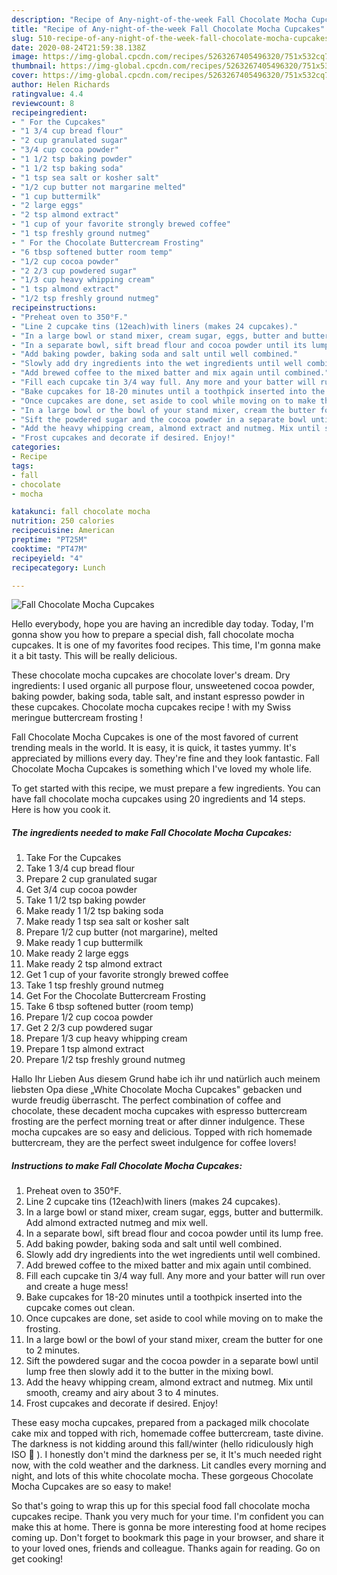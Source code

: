 ```yaml
---
description: "Recipe of Any-night-of-the-week Fall Chocolate Mocha Cupcakes"
title: "Recipe of Any-night-of-the-week Fall Chocolate Mocha Cupcakes"
slug: 510-recipe-of-any-night-of-the-week-fall-chocolate-mocha-cupcakes
date: 2020-08-24T21:59:38.138Z
image: https://img-global.cpcdn.com/recipes/5263267405496320/751x532cq70/fall-chocolate-mocha-cupcakes-recipe-main-photo.jpg
thumbnail: https://img-global.cpcdn.com/recipes/5263267405496320/751x532cq70/fall-chocolate-mocha-cupcakes-recipe-main-photo.jpg
cover: https://img-global.cpcdn.com/recipes/5263267405496320/751x532cq70/fall-chocolate-mocha-cupcakes-recipe-main-photo.jpg
author: Helen Richards
ratingvalue: 4.4
reviewcount: 8
recipeingredient:
- " For the Cupcakes"
- "1 3/4 cup bread flour"
- "2 cup granulated sugar"
- "3/4 cup cocoa powder"
- "1 1/2 tsp baking powder"
- "1 1/2 tsp baking soda"
- "1 tsp sea salt or kosher salt"
- "1/2 cup butter not margarine melted"
- "1 cup buttermilk"
- "2 large eggs"
- "2 tsp almond extract"
- "1 cup of your favorite strongly brewed coffee"
- "1 tsp freshly ground nutmeg"
- " For the Chocolate Buttercream Frosting"
- "6 tbsp softened butter room temp"
- "1/2 cup cocoa powder"
- "2 2/3 cup powdered sugar"
- "1/3 cup heavy whipping cream"
- "1 tsp almond extract"
- "1/2 tsp freshly ground nutmeg"
recipeinstructions:
- "Preheat oven to 350°F."
- "Line 2 cupcake tins (12each)with liners (makes 24 cupcakes)."
- "In a large bowl or stand mixer, cream sugar, eggs, butter and buttermilk.  Add almond extracted nutmeg and mix well."
- "In a separate bowl, sift bread flour and cocoa powder until its lump free."
- "Add baking powder, baking soda and salt until well combined."
- "Slowly add dry ingredients into the wet ingredients until well combined."
- "Add brewed coffee to the mixed batter and mix again until combined."
- "Fill each cupcake tin 3/4 way full. Any more and your batter will run over and create a huge mess!"
- "Bake cupcakes for 18-20 minutes until a toothpick inserted into the cupcake comes out clean."
- "Once cupcakes are done, set aside to cool while moving on to make the frosting."
- "In a large bowl or the bowl of your stand mixer, cream the butter for one to 2 minutes."
- "Sift the powdered sugar and the cocoa powder in a separate bowl until lump free then slowly add it to the butter in the mixing bowl."
- "Add the heavy whipping cream, almond extract and nutmeg. Mix until smooth, creamy and airy about 3 to 4 minutes."
- "Frost cupcakes and decorate if desired. Enjoy!"
categories:
- Recipe
tags:
- fall
- chocolate
- mocha

katakunci: fall chocolate mocha 
nutrition: 250 calories
recipecuisine: American
preptime: "PT25M"
cooktime: "PT47M"
recipeyield: "4"
recipecategory: Lunch

---
```



![Fall Chocolate Mocha Cupcakes](https://img-global.cpcdn.com/recipes/5263267405496320/751x532cq70/fall-chocolate-mocha-cupcakes-recipe-main-photo.jpg)

Hello everybody, hope you are having an incredible day today. Today, I'm gonna show you how to prepare a special dish, fall chocolate mocha cupcakes. It is one of my favorites food recipes. This time, I'm gonna make it a bit tasty. This will be really delicious.

These chocolate mocha cupcakes are chocolate lover&#39;s dream. Dry ingredients: I used organic all purpose flour, unsweetened cocoa powder, baking powder, baking soda, table salt, and instant espresso powder in these cupcakes. Chocolate mocha cupcakes recipe ! with my Swiss meringue buttercream frosting !

Fall Chocolate Mocha Cupcakes is one of the most favored of current trending meals in the world. It is easy, it is quick, it tastes yummy. It's appreciated by millions every day. They're fine and they look fantastic. Fall Chocolate Mocha Cupcakes is something which I've loved my whole life.


To get started with this recipe, we must prepare a few ingredients. You can have fall chocolate mocha cupcakes using 20 ingredients and 14 steps. Here is how you cook it.

<!--inarticleads1-->

##### The ingredients needed to make Fall Chocolate Mocha Cupcakes:

1. Take  For the Cupcakes
1. Take 1 3/4 cup bread flour
1. Prepare 2 cup granulated sugar
1. Get 3/4 cup cocoa powder
1. Take 1 1/2 tsp baking powder
1. Make ready 1 1/2 tsp baking soda
1. Make ready 1 tsp sea salt or kosher salt
1. Prepare 1/2 cup butter (not margarine), melted
1. Make ready 1 cup buttermilk
1. Make ready 2 large eggs
1. Make ready 2 tsp almond extract
1. Get 1 cup of your favorite strongly brewed coffee
1. Take 1 tsp freshly ground nutmeg
1. Get  For the Chocolate Buttercream Frosting
1. Take 6 tbsp softened butter (room temp)
1. Prepare 1/2 cup cocoa powder
1. Get 2 2/3 cup powdered sugar
1. Prepare 1/3 cup heavy whipping cream
1. Prepare 1 tsp almond extract
1. Prepare 1/2 tsp freshly ground nutmeg


Hallo Ihr Lieben Aus diesem Grund habe ich ihr und natürlich auch meinem liebsten Opa diese „White Chocolate Mocha Cupcakes&#34; gebacken und wurde freudig überrascht. The perfect combination of coffee and chocolate, these decadent mocha cupcakes with espresso buttercream frosting are the perfect morning treat or after dinner indulgence. These mocha cupcakes are so easy and delicious. Topped with rich homemade buttercream, they are the perfect sweet indulgence for coffee lovers! 

<!--inarticleads2-->

##### Instructions to make Fall Chocolate Mocha Cupcakes:

1. Preheat oven to 350°F.
1. Line 2 cupcake tins (12each)with liners (makes 24 cupcakes).
1. In a large bowl or stand mixer, cream sugar, eggs, butter and buttermilk.  Add almond extracted nutmeg and mix well.
1. In a separate bowl, sift bread flour and cocoa powder until its lump free.
1. Add baking powder, baking soda and salt until well combined.
1. Slowly add dry ingredients into the wet ingredients until well combined.
1. Add brewed coffee to the mixed batter and mix again until combined.
1. Fill each cupcake tin 3/4 way full. Any more and your batter will run over and create a huge mess!
1. Bake cupcakes for 18-20 minutes until a toothpick inserted into the cupcake comes out clean.
1. Once cupcakes are done, set aside to cool while moving on to make the frosting.
1. In a large bowl or the bowl of your stand mixer, cream the butter for one to 2 minutes.
1. Sift the powdered sugar and the cocoa powder in a separate bowl until lump free then slowly add it to the butter in the mixing bowl.
1. Add the heavy whipping cream, almond extract and nutmeg. Mix until smooth, creamy and airy about 3 to 4 minutes.
1. Frost cupcakes and decorate if desired. Enjoy!


These easy mocha cupcakes, prepared from a packaged milk chocolate cake mix and topped with rich, homemade coffee buttercream, taste divine. The darkness is not kidding around this fall/winter (hello ridiculously high ISO 🙁 ). I honestly don&#39;t mind the darkness per se, it It&#39;s much needed right now, with the cold weather and the darkness. Lit candles every morning and night, and lots of this white chocolate mocha. These gorgeous Chocolate Mocha Cupcakes are so easy to make! 

So that's going to wrap this up for this special food fall chocolate mocha cupcakes recipe. Thank you very much for your time. I'm confident you can make this at home. There is gonna be more interesting food at home recipes coming up. Don't forget to bookmark this page in your browser, and share it to your loved ones, friends and colleague. Thanks again for reading. Go on get cooking!
